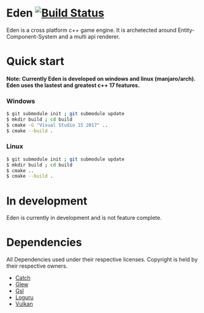 # Eden [![Build Status](https://travis-ci.org/CruizeMissile/Eden.svg?branch=master)](https://travis-ci.org/CruizeMissile/Eden)
Eden is a cross platform c++ game engine. It is archetected around Entity-Component-System and a multi api renderer.

# Quick start
#### Note: Currently Eden is developed on windows and linux (manjaro/arch). Eden uses the lastest and greatest c++ 17 features.

### Windows
``` bash
$ git submodule init ; git submodule update
$ mkdir build ; cd build
$ cmake -G "Visual Studio 15 2017" ..
$ cmake --build .
```

### Linux
``` bash
$ git submodule init ; git submodule update
$ mkdir build ; cd build
$ cmake ..
$ cmake --build .
```

# In development
Eden is currently in development and is not feature complete.

# Dependencies
All Dependencies used under their respective licenses. Copyright is held by their respective owners.
* [Catch](https://github.com/philsquared/Catch)
* [Glew](http://glew.sourceforge.net)
* [Gsl](https://github.com/Microsoft/GSL)
* [Loguru](https://github.com/emilk/loguru)
* [Vulkan](https://www.khronos.org/vulkan/)
